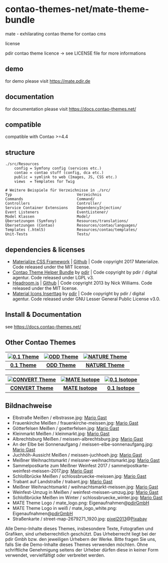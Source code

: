 # contao-themes-net/mate-theme-bundle
mate - exhilarating contao theme for contao cms

license

pdir contao theme licence -> see LICENSE file for more informations

## demo

for demo please visit https://mate.pdir.de

## documentation

for documentation please visit https://docs.contao-themes.net/

## compatible
compatible with Contao >=4.4

## structure

    ./src/Resources
        config = Symfony config (services etc.)
        contao = contao stuff (config, dca etc.)
        public = symlink to web (Images, JS, CSS etc.)
        views  = Templates for Twig

    # Weitere Beispiele für Verzeichnisse in ./src/
    Typ     	                    Verzeichnis
    Commands	                    Command/
    Controllers	                    Controller/
    Service Container Extensions	DependencyInjection/
    Event Listeners	                EventListener/
    Model Klassen	                Model/
    Übersetzungen (Symfony)	        Resources/translations/
    Übersetzungen (Contao)	        Resources/contao/languages/
    Templates (.html5)              Resources/contao/templates/
    Unit-Tests	                    Tests/


## dependencies & licenses

- [Materialize CSS Framework](http://materializecss.com/) | [Github](https://github.com/Dogfalo/materialize) | Code copyright 2017 Materialize. Code released under the MIT license.
- [Contao Theme Helper Bundle](https://github.com/pdir/contao-theme-helper-bundle) by [pdir](https://pdir.de/ "Webdesign für Dresden") | Code copyright by pdir / digital agentur. Code released under LGPL v3.
- [Headroom.js](http://wicky.nillia.ms/headroom.js/) | [Github](https://github.com/WickyNilliams/headroom.js) | Code copyright 2013 by Nick Williams. Code released under the MIT license.
- [Material Icons Inserttag](https://github.com/contao-themes-net/material-icons-inserttag) by [pdir](https://pdir.de/ "Webdesign für Dresden") | Code copyright by pdir / digital agentur. Code released under GNU Lesser General Public License v3.0.


## Install & Documentation

see https://docs.contao-themes.net/

## Other Contao Themes

| [![0.1 Theme](https://contao-themes.net/assets/images/3/0.1_Energy_saving_Contao_Theme_00-1e927a73.jpg)](https://contao-themes.net/theme-detail/zeroone.html) | [![ODD Theme](https://contao-themes.net/assets/images/c/ODD_Exploring_Contao_Theme_05-9e3a18d8.png)](https://contao-themes.net/theme-detail/odd.html) | [![NATURE Theme](https://contao-themes.net/assets/images/6/00_00_naturetheme-605a9391.jpg)](https://contao-themes.net/theme-detail/nature.html) |
|:---:|:---:|:---:|
| [**0.1 Theme**](https://contao-themes.net/theme-detail/zeroone.html)  | [**ODD Theme**](https://contao-themes.net/theme-detail/odd.html)  | [**NATURE Theme**](https://contao-themes.net/theme-detail/nature.html)  |

| [![CONVERT Theme](https://contao-themes.net/assets/images/7/Convert_Selling_Contao_Theme_01-9c1306b6.png)](https://contao-themes.net/theme-detail/convert.html) | [![MATE Isotope](https://contao-themes.net/assets/images/a/01_mate-isotope-shop-theme_quadrat-afa8f36f.jpg)](https://contao-themes.net/theme-detail/mate-isotope.html) | [![0.1 Isotope](https://contao-themes.net/assets/images/f/0.1_Isotope_00-964697c5.png)](https://contao-themes.net/theme-detail/zeroone-isotope.html) |
|:---:|:---:|:---:|
| [**CONVERT Theme**](https://contao-themes.net/theme-detail/convert.html)  | [**MATE Isotope**](https://contao-themes.net/theme-detail/mate-isotope.html) | [**0.1 Isotope**](https://contao-themes.net/theme-detail/zeroone-isotope.html) |

## Bildnachweise

* Elbstraße Meißen / elbstrasse.jpg: [Mario Gast](http://dream-picture-moments.de/)
* Frauenkirche Meißen / frauenkirche-meissen.jpg: [Mario Gast](http://dream-picture-moments.de/)
* Götterfelsen Meißen / goetterfelsen.jpg: [Mario Gast](http://dream-picture-moments.de/)
* Kleinmarkt Meißen / kleinmarkt.jpg: [Mario Gast](http://dream-picture-moments.de/)
* Albrechtsburg Meißen / meissen-albrechtsburg.jpg: [Mario Gast](http://dream-picture-moments.de/)
* An der Elbe bei Sonnenaufgang / meissen-elbe-sonnenaufgang.jpg: [Mario Gast](http://dream-picture-moments.de/)
* Juchhöh-Aussicht Meißen / meissen-juchhoeh.jpg: [Mario Gast](http://dream-picture-moments.de/)
* Meißner Weihnachtsmarkt / meissner-weihnachtsmarkt.jpg: [Mario Gast](http://dream-picture-moments.de/)
* Sammelpostkarte zum Meißner Weinfest 2017 / sammelpostkarte-weinfest-meissen-2017.jpg: [Mario Gast](http://dream-picture-moments.de/)
* Schloßbrücke Meißen / schlossbruecke-meissen.jpg: [Mario Gast](http://dream-picture-moments.de/)
* Trabant auf Landstraße / trabant.jpg: [Mario Gast](http://dream-picture-moments.de/)
* Meißner Weihnachtsmarkt / weihnachtsmarkt-meissen.jpg: [Mario Gast](http://dream-picture-moments.de/)
* Weinfest-Umzug in Meißen / weinfest-meissen-umzug.jpg: [Mario Gast](http://dream-picture-moments.de/)
* Schloßbrücke Meißen im Winter / schlossbruecke_winter.jpg: [Mario Gast](http://dream-picture-moments.de/)
* MATE Theme Logo / mate_logo.png: Eigenaufnahmen@[pdirGmbH](https://pdir.de/)
* MATE Theme Logo in weiß / mate_logo_white.png: Eigenaufnahmen@[pdirGmbH](https://pdir.de/)
* Straßenkarte / street-map-2679271_1920.jpg: [pixel2013](https://pixabay.com/de/users/pixel2013-2364555/)@[Pixabay](https://pixabay.com/de/photos/stra%C3%9Fenkarte-map-suchen-finden-2679271/)

Alle Demo-Inhalte dieses Themes, insbesondere Texte, Fotografien und Grafiken, sind urheberrechtlich geschützt. Das Urheberrecht liegt bei der pdir Gmbh bzw. den jeweiligen Urhebern der Werke. Bitte fragen Sie uns, falls Sie die Demo-Inhalte dieses Themes verwenden möchten. Ohne schriftliche Genehmigung seitens der Urheber dürfen diese in keiner Form verwendet, vervielfältigt oder verbreitet werden.
